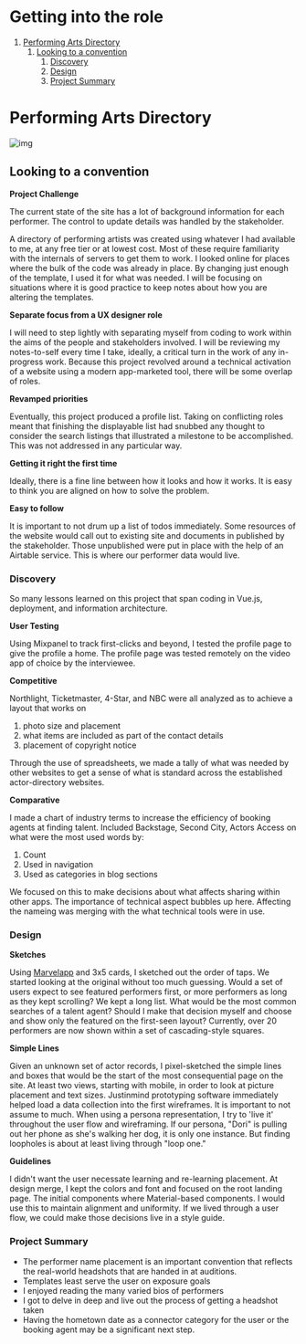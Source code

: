 # Getting into the role


1.  [Performing Arts Directory](#org0f72480)
    1.  [Looking to a convention](#org4247968)
        1.  [Discovery](#org9a8dc07)
        2.  [Design](#org5a59e72)
        3.  [Project Summary](#orge768aa1)


<a id="org0f72480"></a>

# Performing Arts Directory

![img](https://uploads-ssl.webflow.com/5d7d44d8cb34e46b7a9f7abb/5d7f05ea28ecca3bf6dc2a30_650_chicago%2Bel%2Bcorridor.JPG)

<a id="org4247968"></a>

## Looking to a convention

**Project Challenge**

The current state of the site has a lot of background information for
each performer. The control to update details was handled by the
stakeholder.

A directory of performing artists was created using whatever I had
available to me, at any free tier or at lowest cost. Most of these
require familiarity with the internals of servers to get them to work. I
looked online for places where the bulk of the code was already in
place. By changing just enough of the template, I used it for what was
needed. I will be focusing on situations where it is good practice to
keep notes about how you are altering the templates.

**Separate focus from a UX designer role**

I will need to step lightly with separating myself from coding to work
within the aims of the people and stakeholders involved. I will be
reviewing my notes-to-self every time I take, ideally, a critical turn
in the work of any in-progress work. Because this project revolved
around a technical activation of a website using a modern app-marketed
tool, there will be some overlap of roles.

**Revamped priorities**

Eventually, this project produced a profile list. Taking on conflicting
roles meant that finishing the displayable list had snubbed any thought
to consider the search listings that illustrated a milestone to be
accomplished. This was not addressed in any particular way.

**Getting it right the first time**

Ideally, there is a fine line between how it looks and how it works. It
is easy to think you are aligned on how to solve the problem.

**Easy to follow**

It is important to not drum up a list of todos immediately. Some
resources of the website would call out to existing site and documents
in published by the stakeholder. Those unpublished were put in place
with the help of an Airtable service. This is where our performer data
would live.


<a id="org9a8dc07"></a>

### Discovery

So many lessons learned on this project that span coding in Vue.js,
deployment, and information architecture.

**User Testing**

Using Mixpanel to track first-clicks and beyond, I tested the profile
page to give the profile a home. The profile page was tested remotely on
the video app of choice by the interviewee.

**Competitive**

Northlight, Ticketmaster, 4-Star, and NBC were all analyzed as to
achieve a layout that works on

1.  photo size and placement
2.  what items are included as part of the contact details
3.  placement of copyright notice

Through the use of spreadsheets, we made a tally of what was needed by
other websites to get a sense of what is standard across the established
actor-directory websites.

**Comparative**

I made a chart of industry terms to increase the efficiency of booking
agents at finding talent. Included Backstage, Second City, Actors Access
on what were the most used words by:

1.  Count
2.  Used in navigation
3.  Used as categories in blog sections

We focused on this to make decisions about what affects sharing within
other apps. The importance of technical aspect bubbles up here.
Affecting the nameing was merging with the what technical tools were in
use.


<a id="org5a59e72"></a>

### Design

**Sketches**

Using [Marvelapp](<https://marvelapp.com/>) and 3x5 cards, I sketched out
the order of taps. We started looking at the original without too much
guessing. Would a set of users expect to see featured performers first,
or more performers as long as they kept scrolling? We kept a long list.
What would be the most common searches of a talent agent? Should I make
that decision myself and choose and show only the featured on the
first-seen layout? Currently, over 20 performers are now shown within a
set of cascading-style squares.

**Simple Lines**

Given an unknown set of actor records, I pixel-sketched the simple lines
and boxes that would be the start of the most consequential page on the
site. At least two views, starting with mobile, in order to look at
picture placement and text sizes. Justinmind prototyping software
immediately helped load a data collection into the first wireframes. It
is important to not assume to much. When using a persona representation,
I try to 'live it' throughout the user flow and wireframing. If our
persona, "Dori" is pulling out her phone as she's walking her dog, it is
only one instance. But finding loopholes is about at least living
through "loop one."

**Guidelines**

I didn't want the user necessate learning and re-learning placement. At
design merge, I kept the colors and font and focused on the root landing
page. The initial components where Material-based components. I would
use this to maintain alignment and uniformity. If we lived through a
user flow, we could make those decisions live in a style guide.


<a id="orge768aa1"></a>

### Project Summary

-   The performer name placement is an important convention that reflects
    the real-world headshots that are handed in at auditions.
-   Templates least serve the user on exposure goals
-   I enjoyed reading the many varied bios of performers
-   I got to delve in deep and live out the process of getting a headshot
    taken
-   Having the hometown date as a connector category for the user or the
    booking agent may be a significant next step.

